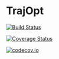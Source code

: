 # TrajOpt

[![Build Status](https://travis-ci.org/flying-tiger/TrajOpt.jl.svg?branch=master)](https://travis-ci.org/flying-tiger/TrajOpt.jl)

[![Coverage Status](https://coveralls.io/repos/flying-tiger/TrajOpt.jl/badge.svg?branch=master&service=github)](https://coveralls.io/github/flying-tiger/TrajOpt.jl?branch=master)

[![codecov.io](http://codecov.io/github/flying-tiger/TrajOpt.jl/coverage.svg?branch=master)](http://codecov.io/github/flying-tiger/TrajOpt.jl?branch=master)
